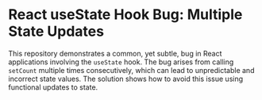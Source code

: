 # React useState Hook Bug: Multiple State Updates

This repository demonstrates a common, yet subtle, bug in React applications involving the `useState` hook. The bug arises from calling `setCount` multiple times consecutively, which can lead to unpredictable and incorrect state values.  The solution shows how to avoid this issue using functional updates to state.